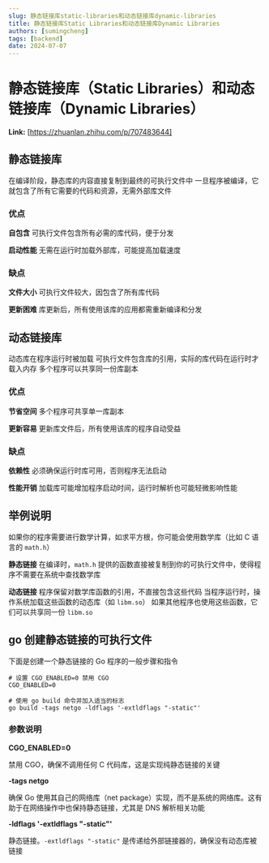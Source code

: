 ```yaml
---
slug: 静态链接库static-libraries和动态链接库dynamic-libraries
title: 静态链接库Static Libraries和动态链接库Dynamic Libraries
authors: [sumingcheng]
tags: [backend]
date: 2024-07-07
---
```


# 静态链接库（Static Libraries）和动态链接库（Dynamic Libraries）



 **Link:** [https://zhuanlan.zhihu.com/p/707483644]

## 静态链接库  

在编译阶段，静态库的内容直接复制到最终的可执行文件中 一旦程序被编译，它就包含了所有它需要的代码和资源，无需外部库文件

### 优点  

**自包含** 可执行文件包含所有必需的库代码，便于分发

**启动性能** 无需在运行时加载外部库，可能提高加载速度

### 缺点  

**文件大小** 可执行文件较大，因包含了所有库代码

**更新困难** 库更新后，所有使用该库的应用都需重新编译和分发

## 动态链接库  

动态库在程序运行时被加载 可执行文件包含库的引用，实际的库代码在运行时才载入内存 多个程序可以共享同一份库副本

### 优点  

**节省空间** 多个程序可共享单一库副本

**更新容易** 更新库文件后，所有使用该库的程序自动受益

### 缺点  

**依赖性** 必须确保运行时库可用，否则程序无法启动

**性能开销** 加载库可能增加程序启动时间，运行时解析也可能轻微影响性能

## 举例说明  

如果你的程序需要进行数学计算，如求平方根，你可能会使用数学库（比如 C 语言的 `math.h`）

**静态链接** 在编译时，`math.h` 提供的函数直接被复制到你的可执行文件中，使得程序不需要在系统中查找数学库

**动态链接** 程序保留对数学库函数的引用，不直接包含这些代码 当程序运行时，操作系统加载这些函数的动态库（如 `libm.so`） 如果其他程序也使用这些函数，它们可以共享同一份 `libm.so`

## go 创建静态链接的可执行文件  

下面是创建一个静态链接的 Go 程序的一般步骤和指令

```
# 设置 CGO_ENABLED=0 禁用 CGO
CGO_ENABLED=0 
​
# 使用 go build 命令并加入适当的标志
go build -tags netgo -ldflags '-extldflags "-static"'
```
### 参数说明  

**CGO\_ENABLED=0**

禁用 CGO，确保不调用任何 C 代码库，这是实现纯静态链接的关键

**-tags netgo**

确保 Go 使用其自己的网络库（net package）实现，而不是系统的网络库。这有助于在网络操作中也保持静态链接，尤其是 DNS 解析相关功能

**-ldflags '-extldflags "-static"'**

静态链接。`-extldflags "-static"` 是传递给外部链接器的，确保没有动态库被链接